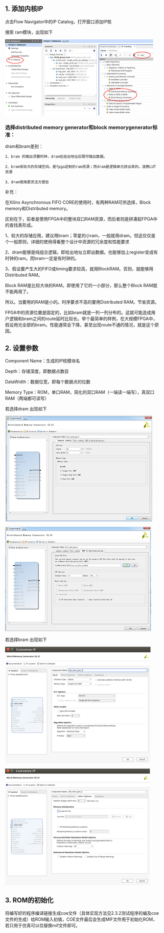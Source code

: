 ## 1. 添加内核IP

点击Flow Navigator中的IP Catalog，打开窗口添加IP核

搜索 ram模块，出现如下

![](/assets/ram1.png)

### 选择distributed memory generator和block memorygenerator标准：

dram和bram差别：

```
1、bram 的输出须要时钟，dram在给出地址后既可输出数据。

2、bram有较大的存储空间。是fpga定制的ram资源；而dram是逻辑单元拼出来的。浪费LUT资源

3、dram使用更灵活方便些
```

补充：

在Xilinx Asynchronous FIFO CORE的使用时，有两种RAM可供选择，Block memory和Distributed memory。

区别在于，前者是使用FPGA中的整块双口RAM资源，而后者则是拼凑起FPGA中的查找表形成。

1、较大的存储应用，建议用bram；零星的小ram，一般就用dram。但这仅仅是个一般原则，详细的使用得看整个设计中资源的冗余度和性能要求

2、dram能够是纯组合逻辑，即给出地址立即出数据。也能够加上register变成有时钟的ram。而bram一定是有时钟的。

3、假设要产生大的FIFO或timing要求较高，就用BlockRAM。否则，就能够用Distributed RAM。

Block RAM是比较大块的RAM。即使用了它的一小部分，那么整个Block RAM就不能再用了。

所以。当要用的RAM是小的。时序要求不高的要用Distributed RAM。节省资源。

FPGA中的资源位置是固定的，比如bram就是一列一列分布的。这就可能造成用户逻辑和bram之间的route延时比较长。举个最简单的样例，在大规模FPGA中，假设用光全部的bram。性能通常会下降，甚至出现route不通的情况，就是这个原因。

## 2. 设置参数

Component Name：生成的IP核模块名

Depth：存储深度，即数据点数目

DataWidth：数据位宽，即每个数据点的位数

Memory Type：ROM，单口RAM，简化的双口RAM（一端读一端写），真双口RAM（两端都可读写）

若选择dram 出现如下

![](/assets/ram2.png)

![](/assets/ram3.png)

若选择bram 出现如下

![](/assets/ram4.png)

![](/assets/ram5.png)

## 3. ROM的初始化

将编写好的程序编译链接生成coe文件（具体实现方法见2.3.2测试程序的编及coe文件的生成）给ROM输入初值，COE文件最后会生成MIF文件用于初始化ROM，若只用于仿真可以仅替换mif文件即可。

